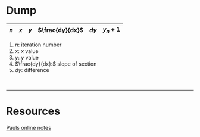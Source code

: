
# Dump


| $n$ | $x$ | $y$ | $\frac{dy}{dx}$ | $dy$ | $y_{n}+1$ |
| --- | --- | --- | --------------- | ---- | --------- |
1. $n:$ iteration number
2. $x:$ $x$ value
3. $y:$ $y$ value
4. $\frac{dy}{dx}:$ slope of section
5. $dy:$  difference  






&emsp;

---
# Resources
[Pauls online notes](https://tutorial.math.lamar.edu/classes/de/eulersmethod.aspx)
